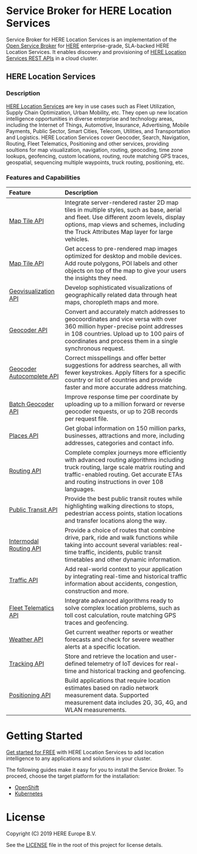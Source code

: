 
# Service Broker for HERE Location Services

Service Broker for HERE Location Services is an implementation of the [Open Service Broker][osb] for  [HERE][here] enterprise-grade, SLA-backed HERE Location Services. It  enables discovery and provisioning of [HERE Location Services REST APIs][here-dev-rest] in a cloud cluster.

## HERE Location Services
### Description
[HERE Location Services][here-location-services] are key in use cases such as Fleet Utilization, Supply Chain Optimization, Urban Mobility, etc. They open up new location intelligence opportunities in diverse enterprise and technology areas, including the Internet of Things, Automotive, Insurance, Advertising, Mobile Payments, Public Sector, Smart Cities, Telecom, Utilities, and Transportation and Logistics. HERE Location Services cover Geocoder, Search, Navigation, Routing, Fleet Telematics, Positioning and other services, providing soultions for map visualization, navigation, routing, geocoding, time zone lookups, geofencing, custom locations, routing, route matching GPS traces, geospatial, sequencing multiple waypoints, truck routing, positioning, etc.

### Features and Capabilities
| Feature  | Description |
| :------------- | :------------- |
| [Map Tile API][here-dev-rest-maptile]  | Integrate server-rendered raster 2D map tiles in multiple styles, such as base, aerial and fleet. Use different zoom levels, display options, map views and schemes, including the Truck Attributes Map layer for large vehicles.  |
| [Map Tile API][here-dev-rest-maptile]  | Get access to pre-rendered map images optimized for desktop and mobile devices. Add route polygons, POI labels and other objects on top of the map to give your users the insights they need.  |
| [Geovisualization API][here-dev-rest-geovisual]  | Develop sophisticated visualizations of geographically related data through heat maps, choropleth maps and more.  |
| [Geocoder API][here-dev-rest-geocoder] | Convert and accurately match addresses to geocoordinates and vice versa with over 360 million hyper-precise point addresses in 108 countries. Upload up to 100 pairs of coordinates and process them in a single synchronous request. |
| [Geocoder Autocomplete API][here-dev-rest-geocoder_ac] | Correct misspellings and offer better suggestions for address searches, all with fewer keystrokes. Apply filters for a specific country or list of countries and provide faster and more accurate address matching. |
| [Batch Geocoder API][here-dev-rest-batch_geocoder] | Improve response time per coordinate by uploading up to a million forward or reverse geocoder requests, or up to 2GB records per request file. |
| [Places API][here-dev-rest-places] | Get global information on 150 million parks, businesses, attractions and more, including addresses, categories and contact info. |
| [Routing API][here-dev-rest-routing] | Complete complex journeys more efficiently with advanced routing algorithms including truck routing, large scale matrix routing and traffic-enabled routing. Get accurate ETAs and routing instructions in over 108 languages. |
| [Public Transit API][here-dev-rest-transit] | Provide the best public transit routes while highlighting walking directions to stops, pedestrian access points, station locations and transfer locations along the way. |
| [Intermodal Routing API][here-dev-rest-im_routing] | Provide a choice of routes that combine drive, park, ride and walk functions while taking into account several variables: real-time traffic, incidents, public transit timetables and other dynamic information. |
| [Traffic API][here-dev-rest-traffic] | Add real-world context to your application by integrating real-time and historical traffic information about accidents, congestion, construction and more. |
| [Fleet Telematics API][here-dev-rest-fleet] | Integrate advanced algorithms ready to solve complex location problems, such as toll cost calculation, route matching GPS traces and geofencing. |
| [Weather API][here-dev-rest-weather] | Get current weather reports or weather forecasts and check for severe weather alerts at a specific location. |
| [Tracking API][here-dev-rest-tracking] | Store and retrieve the location and user-defined telemetry of IoT devices for real-time and historical tracking and geofencing. |
| [Positioning API][here-dev-rest-positioning] | Build applications that require location estimates based on radio network measurement data. Supported measurement data includes 2G, 3G, 4G, and WLAN measurements. |

# Getting Started
[Get started for FREE][here-dev-sign-up-osb] with HERE Location Services to add location intelligence to any applications and solutions in your cluster. 

The following guides make it easy for you to install the Service Broker. To proceed, choose the target platform for the installation:
  * [OpenShift](/docs/openshift.md)
  * [Kubernetes](/docs/kubernetes.md)
  

# License

Copyright (C) 2019 HERE Europe B.V.

See the [LICENSE](./LICENSE) file in the root of this project for license details.

[here]: https://www.here.com/

[here-dev-rest]: https://developer.here.com/rest_api

[here-dev-rest-maptile]: https://developer.here.com/documentation/map-tile/topics/quick-start-map-tile.html

[here-dev-rest-mapimage]: https://developer.here.com/documentation/map-image/topics/quick-start-show-default-location.html

[here-dev-rest-geovisual]: https://developer.here.com/documentation/geovisualization/topics/overview.html

[here-dev-rest-geocoder]: https://developer.here.com/documentation/geocoder/topics/quick-start-geocode.html

[here-dev-rest-geocoder_ac]: https://developer.here.com/documentation/geocoder-autocomplete/topics/quick-start-get-suggestions.html

[here-dev-rest-batch_geocoder]: https://developer.here.com/documentation/batch-geocoder/topics/quick-start-batch-geocode.html

[here-dev-rest-places]: https://developer.here.com/documentation/places/topics/quick-start-find-text-string.html

[here-dev-rest-routing]: https://developer.here.com/documentation/routing/topics/request-a-simple-route.html

[here-dev-rest-transit]: https://developer.here.com/documentation/transit/topics/what-is.html

[here-dev-rest-im_routing]: https://developer.here.com/documentation/park-and-ride/topics/quick-start-parknride.html

[here-dev-rest-traffic]: https://developer.here.com/documentation/traffic/topics/incident-data.html

[here-dev-rest-fleet]: https://developer.here.com/documentation/fleet-telematics/dev_guide/index.html

[here-dev-rest-weather]: https://developer.here.com/documentation/weather/topics/overview.html

[here-dev-rest-advert]: https://developer.here.com/documentation/at-data-services/dev_guide/index.html

[here-dev-rest-xyz_hub]: https://developer.here.com/documentation/xyz/map_customization_suite_hlp/dev_guide/index.html

[here-dev-rest-tracking]: https://developer.here.com/documentation/tracking/index.html

[here-dev-rest-positioning]: https://developer.here.com/documentation/positioning/topics/request-first-locate.html

[here-dev-plans]: https://developer.here.com/plans

[here-dev-sign-up-osb]: https://developer.here.com/plans?utm_medium=referral&utm_source=GitHub-Service-Broker&create=Freemium

[here-location-services]: https://www.here.com/products/location-based-services

[osb]: https://www.openservicebrokerapi.org

[osb-spec]: https://github.com/openservicebrokerapi/servicebroker/blob/v2.14/spec.md

[youtube-here-osb]: https://www.youtube.com/user/heremaps
